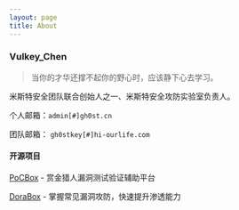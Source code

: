 ```yaml
---
layout: page
title: About
---
```


### Vulkey_Chen

> 当你的才华还撑不起你的野心时，应该静下心去学习。

米斯特安全团队联合创始人之一、米斯特安全攻防实验室负责人。

个人邮箱：`admin[#]gh0st.cn` 

团队邮箱： `gh0stkey[#]hi-ourlife.com`

#### 开源项目

[PoCBox](https://github.com/gh0stkey/PoCBox) - 赏金猎人漏洞测试验证辅助平台

[DoraBox](https://github.com/gh0stkey/DoraBox) - 掌握常见漏洞攻防，快速提升渗透能力
